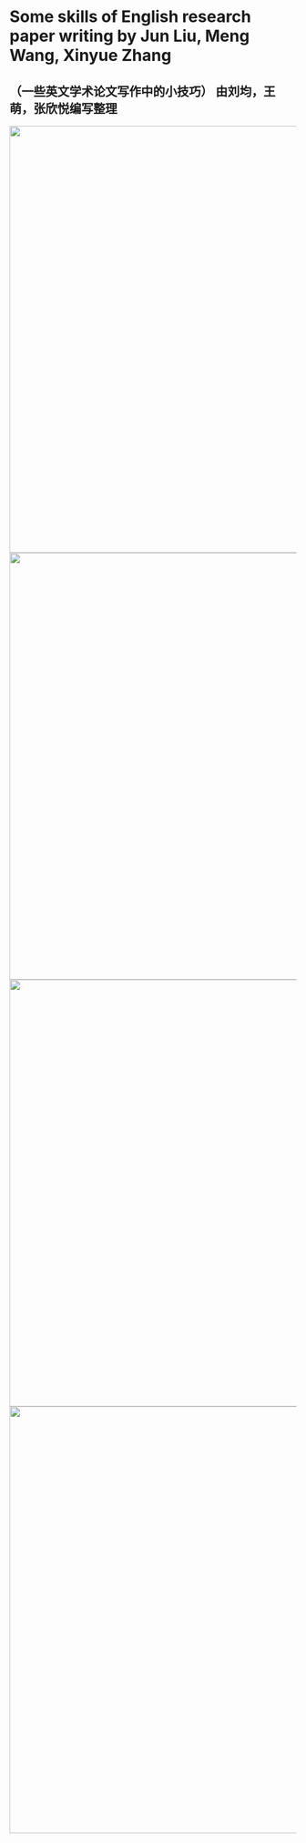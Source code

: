 # Some skills of English research paper writing by Jun Liu, Meng Wang, Xinyue Zhang
## （一些英文学术论文写作中的小技巧） 由刘均，王萌，张欣悦编写整理

<img src="https://bcybcy.oss-cn-shanghai.aliyuncs.com/img/1.png" width = "750" alt="" align=center />

<img src="https://bcybcy.oss-cn-shanghai.aliyuncs.com/img/2.png" width = "750" alt="" align=center />

<img src="https://bcybcy.oss-cn-shanghai.aliyuncs.com/img/3.png" width = "750" alt="" align=center />

<img src="https://bcybcy.oss-cn-shanghai.aliyuncs.com/img/4.png" width = "750" alt="" align=center />